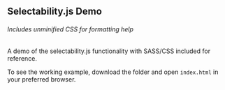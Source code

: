 ## Selectability.js Demo
###### Includes unminified CSS for formatting help

A demo of the selectability.js functionality with SASS/CSS included for reference. 

To see the working example, download the folder and open `index.html` in your preferred browser.

